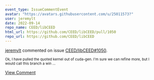 ```yaml
---
event_type: IssueCommentEvent
avatar: "https://avatars.githubusercontent.com/u/25011573?"
user: jeremylt
date: 2022-09-14
repo_name: CEED/libCEED
html_url: https://github.com/CEED/libCEED/pull/1050
repo_url: https://github.com/CEED/libCEED
---
```


<a href='https://github.com/jeremylt' target='_blank'>jeremylt</a> commented on issue <a href='https://github.com/CEED/libCEED/pull/1050' target='_blank'>CEED/libCEED#1050</a>.

<small>Ok, I have pulled the quoted kernel out of cuda-gen. I'm sure we can refine more, but I would call this branch a win...</small>

<a href='https://github.com/CEED/libCEED/pull/1050' target='_blank'>View Comment</a>